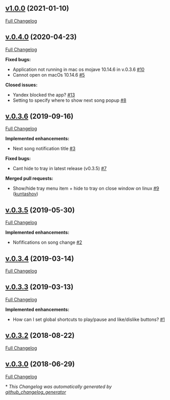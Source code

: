 ## [v1.0.0](https://github.com/dedpnd/yaradio-yamusic/tree/v1.0.0) (2021-01-10)

[Full Changelog](https://github.com/dedpnd/yaradio-yamusic/compare/v.0.4.0...v1.0.0)

## [v.0.4.0](https://github.com/dedpnd/yaradio-yamusic/tree/v.0.4.0) (2020-04-23)

[Full Changelog](https://github.com/dedpnd/yaradio-yamusic/compare/v.0.3.6...v.0.4.0)

**Fixed bugs:**

- Application not running in mac os mojave 10.14.6 in v.0.3.6 [\#10](https://github.com/dedpnd/yaradio-yamusic/issues/10)
- Cannot open on macOs 10.14.6 [\#5](https://github.com/dedpnd/yaradio-yamusic/issues/5)

**Closed issues:**

- Yandex blocked the app? [\#13](https://github.com/dedpnd/yaradio-yamusic/issues/13)
- Setting to specify where to show next song popup [\#8](https://github.com/dedpnd/yaradio-yamusic/issues/8)

## [v.0.3.6](https://github.com/dedpnd/yaradio-yamusic/tree/v.0.3.6) (2019-09-16)

[Full Changelog](https://github.com/dedpnd/yaradio-yamusic/compare/v.0.3.5...v.0.3.6)

**Implemented enhancements:**

- Next song notification title [\#3](https://github.com/dedpnd/yaradio-yamusic/issues/3)

**Fixed bugs:**

- Cant hide to tray in latest release \(v0.3.5\) [\#7](https://github.com/dedpnd/yaradio-yamusic/issues/7)

**Merged pull requests:**

- Show/hide tray menu item + hide to tray on close window on linux [\#9](https://github.com/dedpnd/yaradio-yamusic/pull/9) ([kuntashov](https://github.com/kuntashov))

## [v.0.3.5](https://github.com/dedpnd/yaradio-yamusic/tree/v.0.3.5) (2019-05-30)

[Full Changelog](https://github.com/dedpnd/yaradio-yamusic/compare/v.0.3.4...v.0.3.5)

**Implemented enhancements:**

- Nofifications on song change [\#2](https://github.com/dedpnd/yaradio-yamusic/issues/2)

## [v.0.3.4](https://github.com/dedpnd/yaradio-yamusic/tree/v.0.3.4) (2019-03-14)

[Full Changelog](https://github.com/dedpnd/yaradio-yamusic/compare/v.0.3.3...v.0.3.4)

## [v.0.3.3](https://github.com/dedpnd/yaradio-yamusic/tree/v.0.3.3) (2019-03-13)

[Full Changelog](https://github.com/dedpnd/yaradio-yamusic/compare/v.0.3.2...v.0.3.3)

**Implemented enhancements:**

- How can I set global shortcuts to play/pause and like/dislike buttons? [\#1](https://github.com/dedpnd/yaradio-yamusic/issues/1)

## [v.0.3.2](https://github.com/dedpnd/yaradio-yamusic/tree/v.0.3.2) (2018-08-22)

[Full Changelog](https://github.com/dedpnd/yaradio-yamusic/compare/v.0.3.0...v.0.3.2)

## [v.0.3.0](https://github.com/dedpnd/yaradio-yamusic/tree/v.0.3.0) (2018-06-29)

[Full Changelog](https://github.com/dedpnd/yaradio-yamusic/compare/a70521a02def6ae2848b7e5db75f1669ad216cbe...v.0.3.0)



\* *This Changelog was automatically generated by [github_changelog_generator](https://github.com/github-changelog-generator/github-changelog-generator)*